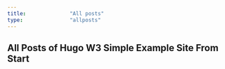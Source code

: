 ```yaml
---
title:              "All posts"
type:               "allposts"
---
```

<h2>All Posts of Hugo W3 Simple Example Site From Start</h2>

